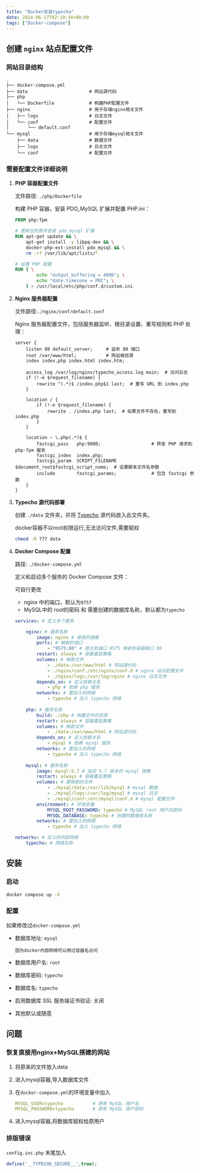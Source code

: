 ```yaml
---
title: "Docker安装typecho"
date: 2024-06-17T02:19:34+08:00
tags: ["Docker-compose"]
---
```


## 创建 `nginx` 站点配置文件

### 网站目录结构

```text
.
├── docker-compose.yml
├── data                       # 网站源代码
├── php
│   └── Dockerfile             # 构建PHP配置文件
├── nginx                      # 用于存储nginx相关文件
│   ├── logs                   # 日志文件
│   └── conf                   # 配置文件
│       └── default.conf
└── mysql                      # 用于存储mysql相关文件
    ├── data                   # 数据文件
    ├── logs                   # 日志文件
    └── conf                   # 配置文件
```

### 需要配置文件详细说明

1. **PHP 容器配置文件**

   文件路径: `./php/Dockerfile`

   构建 PHP 容器，安装 PDO_MySQL 扩展并配置 PHP.ini：

    ```dockerfile
    FROM php:fpm

    # 更新包列表并安装 pdo_mysql 扩展
    RUN apt-get update && \
        apt-get install -y libpq-dev && \
        docker-php-ext-install pdo_mysql && \
        rm -rf /var/lib/apt/lists/*

    # 设置 PHP 配置
    RUN { \
            echo "output_buffering = 4096"; \
            echo "date.timezone = PRC"; \
        } > /usr/local/etc/php/conf.d/custom.ini
    ```

2. **Nginx 服务器配置**

   文件路径:`./nginx/conf/default.conf`

   Nginx 服务器配置文件，包括服务器监听、根目录设置、重写规则和 PHP 处理：

    ```nginx
    server {
        listen 80 default_server;     # 监听 80 端口
        root /var/www/html;           # 网站根目录
        index index.php index.html index.htm;

        access_log /var/log/nginx/typecho_access.log main;  # 访问日志
        if (!-e $request_filename) {
            rewrite ^(.*)$ /index.php$1 last;  # 重写 URL 到 index.php
        }

        location / {
            if (!-e $request_filename) {
                rewrite . /index.php last;  # 如果文件不存在，重写到 index.php
            }
        }

        location ~ \.php(.*)$ {
            fastcgi_pass   php:9000;                   # 转发 PHP 请求到 php-fpm 服务
            fastcgi_index  index.php;
            fastcgi_param  SCRIPT_FILENAME $document_root$fastcgi_script_name;  # 设置脚本文件名参数
            include        fastcgi_params;             # 包含 fastcgi 参数
        }
    }
    ```

3. **Typecho 源代码部署**

   创建 `./data` 文件夹，并将 [Typecho](https://github.com/typecho/typecho/releases) 源代码放入此文件夹。

   docker容器不以root权限运行,无法访问文件,需要赋权

    ```bash
    chmod -R 777 data
    ```

4. **Docker Compose 配置**

   路径: `./docker-compose.yml`

   定义和启动多个服务的 Docker Compose 文件：

   可自行更改

    * nginx 中的端口，默认为`9757`
    * MySQL中的 root的密码 和 需要创建的数据库名称，默认都为`typecho`

    ```yaml
    services: # 定义多个服务

        nginx: # 服务名称
            image: nginx # 使用的镜像
            ports: # 映射的端口
                - "9575:80" # 宿主机端口 9575 映射到容器端口 80
            restart: always # 容器重启策略
            volumes: # 映射文件
                - ./data:/var/www/html # 网站源代码
                - ./nginx/conf:/etc/nginx/conf.d # nginx 站点配置文件
                - ./nginx/logs:/var/log/nginx # nginx 日志文件
            depends_on: # 定义依赖关系
                - php # 依赖 php 服务
            networks: # 要加入的网络
                - typecho # 加入 typecho 网络
            
        php: # 服务名称
            build: ./php # 构建文件的目录
            restart: always # 容器重启策略
            volumes: # 映射文件
                - ./data:/var/www/html # 网站源代码
            depends_on: # 定义依赖关系
                - mysql # 依赖 mysql 服务
            networks: # 要加入的网络
                - typecho # 加入 typecho 网络
      
        mysql: # 服务名称
            image: mysql:5.7 # 指定 5.7 版本的 mysql 镜像
            restart: always # 容器重启策略
            volumes: # 要映射的文件
                - ./mysql/data:/var/lib/mysql # mysql 数据
                - ./mysql/logs:/var/log/mysql # mysql 日志
                - ./mysql/conf:/etc/mysql/conf.d # mysql 配置文件
            environment: # 环境变量
                MYSQL_ROOT_PASSWORD: typecho # MySQL root 用户的密码
                MYSQL_DATABASE: typecho # 创建的数据库名称
            networks: # 要加入的网络
                - typecho # 加入 typecho 网络

    networks: # 定义的内部网络
        typecho: # 网络名称
    ```

## 安装

### 启动

```bash
docker compose up -d
```

### 配置

如果修改过`docker-compose.yml`

* 数据库地址: `mysql`

  ```text
  因为docker内部网络可以用过容器名访问
  ```

* 数据库用户名: `root`
* 数据库密码: `typecho`
* 数据库名: `typecho`
* 启用数据库 SSL 服务端证书验证: 关闭
* 其他默认或随意

## 问题

### 恢复直接用nginx+MySQL搭建的网站

1. 将原来的文件放入data

2. 进入mysql容器,导入数据库文件

3. 在`docker-compose.yml`的环境变量中加入

    ```yaml
    MYSQL_USER=typecho           # 原有 MySQL 用户名
    MYSQL_PASSWORD=typecho       # 原有 MySQL 用户密码
    ```

4. 进入mysql容器,将数据库赋权给原用户

### 排版错误

`config.inc.php` 末尾加入

```php
define('__TYPECHO_SECURE__',true);
```
